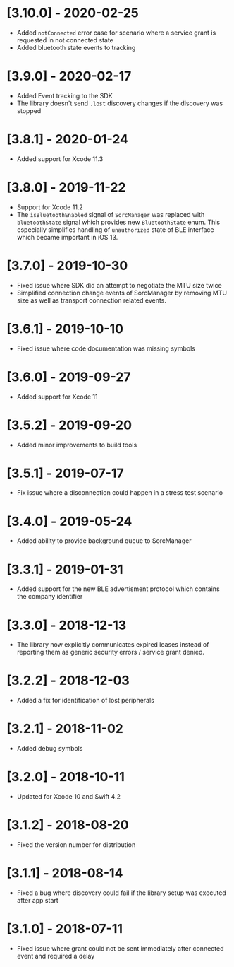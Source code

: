 # [3.10.0] - 2020-02-25

- Added `notConnected` error case for scenario where a service grant is requested in not connected state
- Added bluetooth state events to tracking

# [3.9.0] - 2020-02-17

- Added Event tracking to the SDK
- The library doesn't send `.lost` discovery changes if the discovery was stopped

# [3.8.1] - 2020-01-24

- Added support for Xcode 11.3

# [3.8.0] - 2019-11-22

- Support for Xcode 11.2
- The `isBluetoothEnabled` signal of `SorcManager` was replaced with `bluetoothState` signal which provides new `BluetoothState` enum. This especially simplifies handling of `unauthorized` state of BLE interface which became important in iOS 13.

# [3.7.0] - 2019-10-30

- Fixed issue where SDK did an attempt to negotiate the MTU size twice
- Simplified connection change events of SorcManager by removing MTU size as well as transport connection related events. 

# [3.6.1] - 2019-10-10

- Fixed issue where code documentation was missing symbols

# [3.6.0] - 2019-09-27

- Added support for Xcode 11

# [3.5.2] - 2019-09-20

- Added minor improvements to build tools

# [3.5.1] - 2019-07-17

- Fix issue where a disconnection could happen in a stress test scenario

# [3.4.0] - 2019-05-24

- Added ability to provide background queue to SorcManager

# [3.3.1] - 2019-01-31

- Added support for the new BLE advertisment protocol which contains the company identifier

# [3.3.0] - 2018-12-13

- The library now explicitly communicates expired leases instead of reporting them as generic security errors / service grant denied.

# [3.2.2] - 2018-12-03

- Added a fix for identification of lost peripherals

# [3.2.1] - 2018-11-02

- Added debug symbols

# [3.2.0] - 2018-10-11

- Updated for Xcode 10 and Swift 4.2

# [3.1.2] - 2018-08-20

- Fixed the version number for distribution 

# [3.1.1] - 2018-08-14

- Fixed a bug where discovery could fail if the library setup was executed after app start

# [3.1.0] - 2018-07-11

- Fixed issue where grant could not be sent immediately after connected event and required a delay
